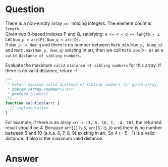 # Question
There is a non-empty array `arr` holding integers. The element count is `length`.  
Given two 0-based indexes P and Q, satisfying: `0 <= P < Q <= length - 1`.  
Let `Num_p = arr[P]`, `Num_q = arr[Q]`.  
If `Num_p != Num_q` and there is no number between `Math.min(Num_p, Nump_q)` and `Math.max(Num_p, Num_q)` existing in arr, then we call `Math.abs(P- Q)` as a `valid distance of sibling numbers`.

Evaluate the maximum `valid distance of sibling numbers` for this array. If there is no valid distance, return -1.

```javascript
/**
 * Return maximum valid distance of sibling numbers for given array.
 * @param {Array.<number>} arr
 * @return {number}
 */
function solution(arr) {
  // implementation
}
```

For example, if there is an array `arr = [3, 5, 10, 1, -4, 10]`, the returned result should be 4. Because `arr[1]` is `5`, `arr[5]` is `10` and there is no number between 5 and 10 (a.k.a. 6, 7, 8, 9) existing in arr, So 4 (= 5 - 1) is a valid distance. It also is the maximum valid distance.

# Answer
